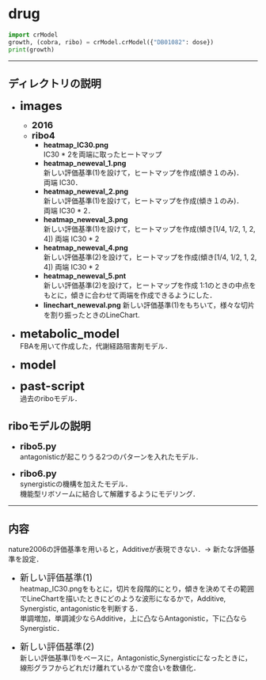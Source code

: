 # drug

```python
import crModel
growth, (cobra, ribo) = crModel.crModel({"DB01082": dose})
print(growth)
```

---
## ディレクトリの説明
- <font size="5px">**images**</font>  
  - <font size="4px">**2016**</font>  
  - <font size="4px">**ribo4**</font>
    - **heatmap_IC30.png**  
      IC30 * 2を両端に取ったヒートマップ
    - **heatmap_neweval_1.png**  
      新しい評価基準(1)を設けて，ヒートマップを作成(傾き１のみ)．  
      両端 IC30．
    - **heatmap_neweval_2.png**  
      新しい評価基準(1)を設けて，ヒートマップを作成(傾き１のみ)．  
      両端 IC30 * 2．
    - **heatmap_neweval_3.png**  
      新しい評価基準(1)を設けて，ヒートマップを作成(傾き[1/4, 1/2, 1, 2, 4])
      両端 IC30 * 2
    - **heatmap_neweval_4.png**  
      新しい評価基準(2)を設けて，ヒートマップを作成(傾き[1/4, 1/2, 1, 2, 4])
      両端 IC30 * 2
    - **heatmap_neweval_5.pnt**  
      新しい評価基準(2)を設けて，ヒートマップを作成
      1:1のときの中点をもとに，傾きに合わせて両端を作成できるようにした．
    - **linechart_neweval.png**
      新しい評価基準(1)をもちいて，様々な切片を割り振ったときのLineChart.

- <font size="5px">**metabolic_model**</font>  
  FBAを用いて作成した，代謝経路阻害剤モデル．

- <font size="5px">**model**</font>

- <font size="5px">**past-script**</font>  
  過去のriboモデル．

## riboモデルの説明
- <font size="4px">**ribo5.py**</font>  
  antagonisticが起こりうる2つのパターンを入れたモデル．  

- <font size="4px">**ribo6.py**</font>  
  synergisticの機構を加えたモデル．  
  機能型リボソームに結合して解離するようにモデリング．

---
## 内容
nature2006の評価基準を用いると，Additiveが表現できない．→ 新たな評価基準を設定．  
- <font size="4px">新しい評価基準(1)</font>  
  heatmap_IC30.pngをもとに，切片を段階的にとり，傾きを決めてその範囲でLineChartを描いたときにどのような波形になるかで，Additive, Synergistic, antagonisticを判断する．  
  単調増加，単調減少ならAdditive，上に凸ならAntagonistic，下に凸ならSynergistic．  

- <font size="4px">新しい評価基準(2)</font>  
  新しい評価基準(1)をベースに，Antagonistic,Synergisticになったときに，線形グラフからどれだけ離れているかで度合いを数値化．  
